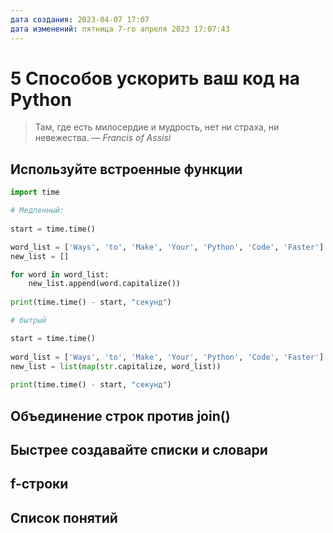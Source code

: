 ```yaml
---
дата создания: 2023-04-07 17:07
дата изменений: пятница 7-го апреля 2023 17:07:43
---
```


# 5 Способов ускорить ваш код на Python

> Там, где есть милосердие и мудрость, нет ни страха, ни невежества.
> — <cite>Francis of Assisi</cite>

## Используйте встроенные функции

```python
import time 
```

```python
# Медленный:
 
start = time.time() 

word_list = ['Ways', 'to', 'Make', 'Your', 'Python', 'Code', 'Faster'] 
new_list = [] 

for word in word_list: 
    new_list.append(word.capitalize()) 
     
print(time.time() - start, "секунд")
```

```python
# бытрый

start = time.time() 
 
word_list = ['Ways', 'to', 'Make', 'Your', 'Python', 'Code', 'Faster']  
new_list = list(map(str.capitalize, word_list)) 
 
print(time.time() - start, "секунд") 
```
## Объединение строк против join()

## Быстрее создавайте списки и словари

## f-строки

## Список понятий